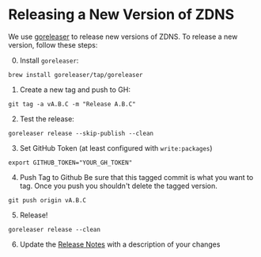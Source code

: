 # Releasing a New Version of ZDNS
We use [goreleaser](https://goreleaser.com) to release new versions of ZDNS. To release a new version, follow these steps:

0. Install `goreleaser`:
```shell  
brew install goreleaser/tap/goreleaser
```  

1. Create a new tag and push to GH:
```shell  
git tag -a vA.B.C -m "Release A.B.C"
```  

2. Test the release:
```shell  
goreleaser release --skip-publish --clean
```

3. Set GitHub Token (at least configured with `write:packages`)
```shell
export GITHUB_TOKEN="YOUR_GH_TOKEN"
```
4. Push Tag to Github
   Be sure that this tagged commit is what you want to tag. Once you push you shouldn't delete the tagged version.
```shell
git push origin vA.B.C
```
5. Release!
```shell
goreleaser release --clean
```
6. Update the [Release Notes](https://github.com/zmap/zdns/releases) with a description of your changes